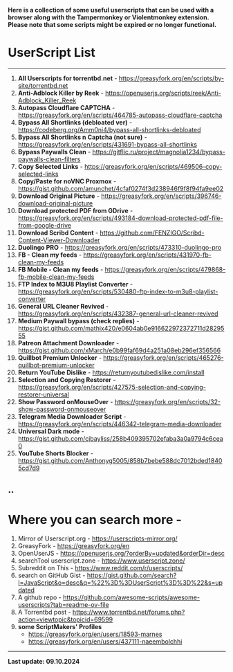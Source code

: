 **Here is a collection of some useful userscripts that can be used with a browser along with the Tampermonkey or Violentmonkey extension. Please note that some scripts might be expired or no longer functional.**

# UserScript List
---
1. **All Userscripts for torrentbd.net** - https://greasyfork.org/en/scripts/by-site/torrentbd.net  
2. **Anti-Adblock Killer by Reek** - https://openuserjs.org/scripts/reek/Anti-Adblock_Killer_Reek  
3. **Autopass Cloudflare CAPTCHA** - https://greasyfork.org/en/scripts/464785-autopass-cloudflare-captcha  
4. **Bypass All Shortlinks (debloated ver)** - https://codeberg.org/Amm0ni4/bypass-all-shortlinks-debloated  
5. **Bypass All Shortlinks n Captcha (not sure)** - https://greasyfork.org/en/scripts/431691-bypass-all-shortlinks  
6. **Bypass Paywalls Clean** - https://gitflic.ru/project/magnolia1234/bypass-paywalls-clean-filters  
7. **Copy Selected Links** - https://greasyfork.org/en/scripts/469506-copy-selected-links  
8. **Copy/Paste for noVNC Proxmox** - https://gist.github.com/amunchet/4cfaf0274f3d238946f9f8f94fa9ee02  
9. **Download Original Picture** - https://greasyfork.org/en/scripts/396746-download-original-picture  
10. **Download protected PDF from GDrive** - https://greasyfork.org/en/scripts/493184-download-protected-pdf-file-from-google-drive  
11. **Download Scribd Content** - https://github.com/FENZIGO/Scribd-Content-Viewer-Downloader 
12. **Duolingo PRO** - https://greasyfork.org/en/scripts/473310-duolingo-pro  
13. **FB - Clean my feeds** - https://greasyfork.org/en/scripts/431970-fb-clean-my-feeds  
14. **FB Mobile - Clean my feeds** - https://greasyfork.org/en/scripts/479868-fb-mobile-clean-my-feeds  
15. **FTP Index to M3U8 Playlist Converter** - https://greasyfork.org/en/scripts/530480-ftp-index-to-m3u8-playlist-converter  
16. **General URL Cleaner Revived** - https://greasyfork.org/en/scripts/432387-general-url-cleaner-revived  
17. **Medium Paywall bypass (check replies)** - https://gist.github.com/mathix420/e0604ab0e916622972372711d2829555  
18. **Patreon Attachment Downloader** - https://gist.github.com/xMarch/e0b99faf69d4a251a08eb296ef356566  
19. **Quillbot Premium Unlocker** - https://greasyfork.org/en/scripts/465276-quillbot-premium-unlocker  
20. **Return YouTube Dislike** - https://returnyoutubedislike.com/install  
21. **Selection and Copying Restorer** - https://greasyfork.org/en/scripts/427575-selection-and-copying-restorer-universal  
22. **Show Password onMouseOver** - https://greasyfork.org/en/scripts/32-show-password-onmouseover  
23. **Telegram Media Downloader Script** - https://greasyfork.org/en/scripts/446342-telegram-media-downloader  
24. **Universal Dark mode** - https://gist.github.com/cjbayliss/258b409395702efaba3a0a9794c6cea0  
25. **YouTube Shorts Blocker** - https://gist.github.com/Anthonyg5005/858b7bebe588dc7012bded18405cd7d9  

..
-------
# Where you can search more -
1. Mirror of Userscript.org - https://userscripts-mirror.org/
2. GreasyFork - https://greasyfork.org/en
3. OpenUserJS - https://openuserjs.org/?orderBy=updated&orderDir=desc
4. searchTool userscript.zone - https://www.userscript.zone/
5. Subreddit on This - https://www.reddit.com/r/userscripts/
6. search on GitHub Gist - https://gist.github.com/search?l=JavaScript&o=desc&q=%22%3D%3DUserScript%3D%3D%22&s=updated
7. A github repo - https://github.com/awesome-scripts/awesome-userscripts?tab=readme-ov-file
8. A Torrentbd post - https://www.torrentbd.net/forums.php?action=viewtopic&topicid=69599
9. **some ScriptMakers' Profiles**
   - https://greasyfork.org/en/users/18593-marnes
   - https://greasyfork.org/en/users/437111-naeembolchhi

-------
**Last update: 09.10.2024**